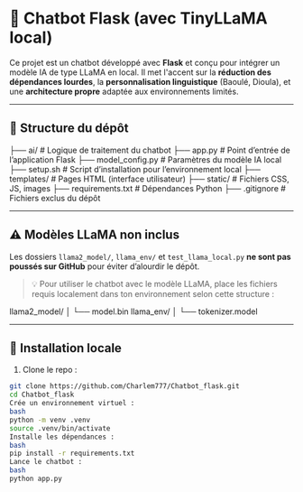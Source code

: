 # 🤖 Chatbot Flask (avec TinyLLaMA local)

Ce projet est un chatbot développé avec **Flask** et conçu pour intégrer un modèle IA de type LLaMA en local. Il met l'accent sur la **réduction des dépendances lourdes**, la **personnalisation linguistique** (Baoulé, Dioula), et une **architecture propre** adaptée aux environnements limités.

---

## 📁 Structure du dépôt

├── ai/ # Logique de traitement du chatbot ├── app.py  # Point d’entrée de l’application Flask ├── model_config.py # Paramètres du modèle IA local ├── setup.sh  # Script d’installation pour l’environnement local ├── templates/ # Pages HTML (interface utilisateur) ├── static/ # Fichiers CSS, JS, images ├── requirements.txt  # Dépendances Python ├── .gitignore # Fichiers exclus du dépôt

---

## ⚠️ Modèles LLaMA non inclus

Les dossiers `llama2_model/`, `llama_env/` et `test_llama_local.py` **ne sont pas poussés sur GitHub** pour éviter d’alourdir le dépôt.

> 💡 Pour utiliser le chatbot avec le modèle LLaMA, place les fichiers requis localement dans ton environnement selon cette structure :

llama2_model/ │ └── model.bin  llama_env/ │ └── tokenizer.model

---

## 🔧 Installation locale

1. Clone le repo :
```bash
git clone https://github.com/Charlem777/Chatbot_flask.git
cd Chatbot_flask
Crée un environnement virtuel :
bash
python -m venv .venv
source .venv/bin/activate
Installe les dépendances :
bash
pip install -r requirements.txt
Lance le chatbot :
bash
python app.py
